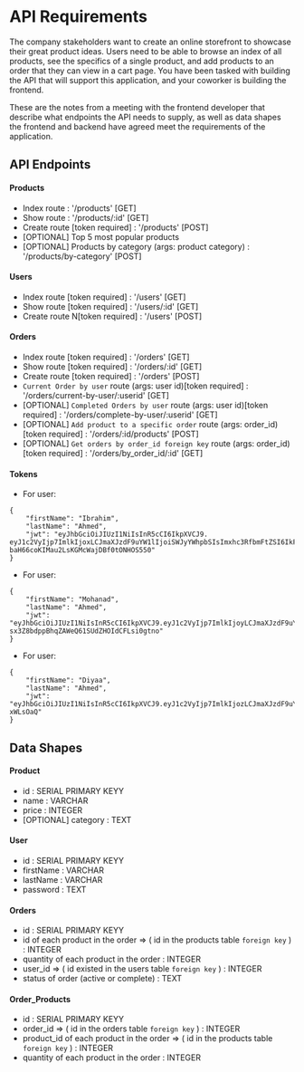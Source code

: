 # API Requirements
The company stakeholders want to create an online storefront to showcase their great product ideas. Users need to be able to browse an index of all products, see the specifics of a single product, and add products to an order that they can view in a cart page. You have been tasked with building the API that will support this application, and your coworker is building the frontend.

These are the notes from a meeting with the frontend developer that describe what endpoints the API needs to supply, as well as data shapes the frontend and backend have agreed meet the requirements of the application. 

## API Endpoints
#### Products
- Index route : '/products' [GET]
- Show route : '/products/:id' [GET]
- Create route [token required] : '/products' [POST]
- [OPTIONAL] Top 5 most popular products 
- [OPTIONAL] Products by category (args: product category) : '/products/by-category' [POST]

#### Users
- Index route [token required] : '/users' [GET]
- Show route [token required] : '/users/:id' [GET]
- Create route N[token required] : '/users' [POST]

#### Orders
- Index route [token required] : '/orders' [GET]
- Show route [token required] : '/orders/:id' [GET]
- Create route [token required] : '/orders' [POST]
- `Current Order by user` route (args: user id)[token required] : '/orders/current-by-user/:userid' [GET]
- [OPTIONAL] `Completed Orders by user` route (args: user id)[token required] : '/orders/complete-by-user/:userid' [GET]
- [OPTIONAL] `Add product to a specific order` route (args: order_id)[token required] : '/orders/:id/products' [POST]
- [OPTIONAL] `Get orders by order_id foreign key` route (args: order_id)[token required] : '/orders/by_order_id/:id' [GET]

#### Tokens
- For user:
```
{
    "firstName": "Ibrahim",
    "lastName": "Ahmed",
    "jwt": "eyJhbGciOiJIUzI1NiIsInR5cCI6IkpXVCJ9.     eyJ1c2VyIjp7ImlkIjoxLCJmaXJzdF9uYW1lIjoiSWJyYWhpbSIsImxhc3RfbmFtZSI6IkFobWVkIiwicGFzc3dvcmQiOiIkMmIkMTAkak5LYktoL2d5TmFPbTNSWlAuRkVzTzlqUk95Q253N3FES1dwZ3lLRmYzTC9TUDJpRWNYcXEifSwiaWF0IjoxNjQ3MzgwNjQyfQ.3KMRCco-baH66coKIMau2LsKGMcWajDBf0tONHOS550"
}
```
- For user:
```
{
    "firstName": "Mohanad",
    "lastName": "Ahmed",
    "jwt": "eyJhbGciOiJIUzI1NiIsInR5cCI6IkpXVCJ9.eyJ1c2VyIjp7ImlkIjoyLCJmaXJzdF9uYW1lIjoiTW9oYW5hZCIsImxhc3RfbmFtZSI6IkFobWVkIiwicGFzc3dvcmQiOiIkMmIkMTAkOTNibVNodFNUN3o5ZkdFUG8vN05pLkZyNWVkZWQ5bC9nWjZIdzZzNkgyOUhkcDFyb3RZek8ifSwiaWF0IjoxNjQ3MzgxMDA1fQ.OkhwA-sx3Z8bdppBhqZAWeQ61SUdZHOIdCFLsi0gtno"
}
```
- For user:
```
{
    "firstName": "Diyaa",
    "lastName": "Ahmed",
    "jwt": "eyJhbGciOiJIUzI1NiIsInR5cCI6IkpXVCJ9.eyJ1c2VyIjp7ImlkIjozLCJmaXJzdF9uYW1lIjoiRGl5YWEiLCJsYXN0X25hbWUiOiJBaG1lZCIsInBhc3N3b3JkIjoiJDJiJDEwJDVnM2dxcTRsOGRHOElyNy5CbkVWS3VsbnNtYnlVU3lhSkZSUEdRMVR5TG5LSGIvVnF0L242In0sImlhdCI6MTY0NzM4MTEzN30.jM23fFSLQxpk7uMG_ZftN9bRUdGk8BKJG5t-xWLsOaQ"
}
```

## Data Shapes
#### Product
-  id : SERIAL PRIMARY KEYY
- name : VARCHAR
- price : INTEGER
- [OPTIONAL] category : TEXT

#### User
- id : SERIAL PRIMARY KEYY
- firstName : VARCHAR
- lastName : VARCHAR
- password : TEXT

#### Orders
- id : SERIAL PRIMARY KEYY
- id of each product in the order => ( id in the products table `foreign key` ) : INTEGER
- quantity of each product in the order : INTEGER
- user_id => ( id existed in the users table `foreign key` ) : INTEGER
- status of order (active or complete) : TEXT

#### Order_Products
- id : SERIAL PRIMARY KEYY
- order_id => ( id in the orders table `foreign key` ) : INTEGER
- product_id of each product in the order => ( id in the products table `foreign key` ) : INTEGER
- quantity of each product in the order : INTEGER
